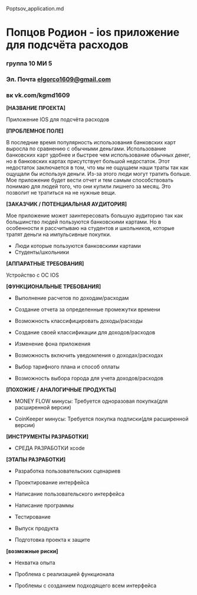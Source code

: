 Poptsov_application.md
# Попцов Родион - ios приложение для подсчёта расходов
### группа 10 МИ 5
### Эл. Почта elgorco1609@gmail.com
### вк vk.com/kgmd1609
**[НАЗВАНИЕ ПРОЕКТА]**

Приложение IOS для подсчёта расходов

**[ПРОБЛЕМНОЕ ПОЛЕ]**

В последние время популярность использования банковских карт выросла по сравнению с обычными деньгами.
Использование банковских карт удобнее и быстрее чем использование обычных денег, но в банковских картах присутствует большой недостаток. Этот недостаток заключается в том, что мы не ощущаем наши траты так как ощущали бы используя деньги.
Из-за этого люди могут тратить больше. Мое приложение будет вести отчет и тем самым способствовать понимаю для людей того,
что они купили лишнего за месяц. Это позволит не тратиться на не нужные вещи.

**[ЗАКАЗЧИК / ПОТЕНЦИАЛЬНАЯ АУДИТОРИЯ]**

Мое приложение может заинтересовать большую аудиторию так как большинство людей пользуются банковскими картами.
Но в особенности я рассчитываю на студентов и школьников, которые тратят деньги на импульсивные покупки.
* Люди которые пользуются банковскими картами 
* Студенты/школьники

**[АППАРАТНЫЕ ТРЕБОВАНИЯ]**

Устройство с ОС IOS

**[ФУНКЦИОНАЛЬНЫЕ ТРЕБОВАНИЯ]**

* Выполнение расчетов по доходам/расходам

* Создание отчета за определенные промежутки времени

* Возможность классифицировать доходы/расходы

* Создание своей классификации для доходов/расходов

* Изменение фона приложения

* Возможность включить уведомления о доходах/расходах

* Выбор тарифного плана и способ оплаты

* Возможность выбора города для учета доходов/расходов

**[ПОХОЖИЕ / АНАЛОГИЧНЫЕ ПРОДУКТЫ]**

* MONEY FLOW
минусы: Требуется одноразовая покупка(для расширенной версии)

* CoinKeeper
минусы: Требуется покупка подписки(для расширенной версии)

**[ИНСТРУМЕНТЫ РАЗРАБОТКИ]**

* СРЕДА РАЗРАБОТКИ xcode

**[ЭТАПЫ РАЗРАБОТКИ]**

* Разработка пользовательских сценариев

* Проектирование интерфейса

* Написание пользовательского интерфейса

* Написание программы

* Тестирование

* Выпуск продукта

* Подготовка проекта к защите

**[возможные риски]**

* Нехватка опыта

* Проблема с реализацией функционала

* Проблемы с созданием подходящего всем интерфейса
